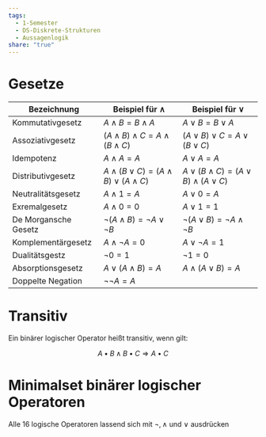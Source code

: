 ```yaml
---
tags:
  - 1-Semester
  - DS-Diskrete-Strukturen
  - Aussagenlogik
share: "true"
---
```

# Gesetze
| Bezeichnung          | Beispiel für $\land$                                | Beispiel für $\lor$                                |
| -------------------- | --------------------------------------------------- | -------------------------------------------------- |
| Kommutativgesetz     | $A \land B = B \land A$                             | $A \lor B = B \lor A$                              |
| Assoziativgesetz     | $(A \land B) \land C = A \land (B \land C)$         | $(A \lor B) \lor C = A \lor (B \lor C)$            |
| Idempotenz           | $A \land A = A$                                     | $A \lor A = A$                                     |
| Distributivgesetz    | $A \land (B \lor C) = (A \land B) \lor (A \land C)$ | $A \lor (B \land C) = (A \lor B) \land (A \lor C)$ |
| Neutralitätsgesetz   | $A \land 1 = A$                                     | $A \lor 0 = A$                                     |
| Exremalgesetz        | $A \land 0 = 0$                                     | $A \lor 1 = 1$                                     |
| De Morgansche Gesetz | $\lnot (A \land B) = \lnot A \lor \lnot B$          | $\lnot (A \lor B) = \lnot A \land \lnot B$         |
| Komplementärgesetz   | $A \land \lnot A = 0$                               | $A \lor \lnot A = 1$                               |
| Dualitätsgestz       | $\lnot 0 = 1$                                       | $\lnot 1 = 0$                                      |
| Absorptionsgesetz    | $A \lor (A \land B) = A$                            | $A \land (A \lor B) = A$                           |
| Doppelte Negation    | $\lnot \lnot A = A$                                 |                                                    |

# Transitiv
Ein binärer logischer Operator heißt transitiv, wenn gilt:

$$
A \bullet B \land B \bullet C \Rightarrow A \bullet C
$$

# Minimalset binärer logischer Operatoren
Alle 16 logische Operatoren lassend sich mit $\lnot, \land$ und $\lor$ ausdrücken